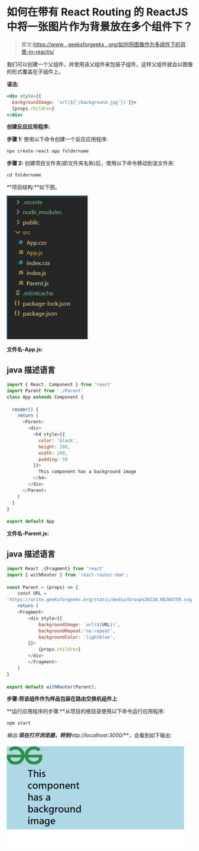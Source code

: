 # 如何在带有 React Routing 的 ReactJS 中将一张图片作为背景放在多个组件下？

> 原文:[https://www . geeksforgeeks . org/如何将图像作为多组件下的背景-in-reactjs/](https://www.geeksforgeeks.org/how-to-put-an-image-as-background-under-multiple-components-in-reactjs/)

我们可以创建一个父组件，并使用该父组件来包装子组件，这样父组件就会以图像的形式覆盖在子组件上。

**语法:**

```jsx
<div style={{  
  backgroundImage: `url(${'/background.jpg'})`}}>
  {props.children}
</div>
```

**创建反应应用程序:**

**步骤 1:** 使用以下命令创建一个反应应用程序:

```jsx
npx create-react-app foldername
```

**步骤 2:** 创建项目文件夹(即文件夹名称)后，使用以下命令移动到该文件夹:

```jsx
cd foldername
```

**项目结构:**如下图。

![](img/71c8296a689993ce11f085dff8e06a18.png)

**文件名-App.js:**

## java 描述语言

```jsx
import { React, Component } from 'react'
import Parent from './Parent'
class App extends Component {

  render() {
    return (
      <Parent>
        <div>
          <h4 style={{
            color: 'black',
            height: 200,
            width: 200,
            padding: 50
          }}>
            This component has a background image
          </h4>
        </div>
      </Parent>
    )
  }
}

export default App
```

**文件名-Parent.js:**

## java 描述语言

```jsx
import React ,{Fragment} from 'react'
import { withRouter } from 'react-router-dom';

const Parent = (props) => {
    const URL =
'https://write.geeksforgeeks.org/static/media/Group%20210.08204759.svg'
    return (
    <Fragment>
        <div style={{
            backgroundImage: `url(${URL})`,
            backgroundRepeat:'no-repeat',
            backgroundColor: 'lightblue',
        }}>
            {props.children}
        </div>
        </Fragment>
    )
}

export default withRouter(Parent);
```

**步骤:将该组件作为样品包装在路由交换机组件上**

<parent></parent>

**运行应用程序的步骤:**从项目的根目录使用以下命令运行应用程序:

```jsx
npm start
```

**输出:**现在打开浏览器，转到***http://localhost:3000/***，会看到如下输出:

![](img/3c4c13c6a5be22af7f7609f447ff75bc.png)